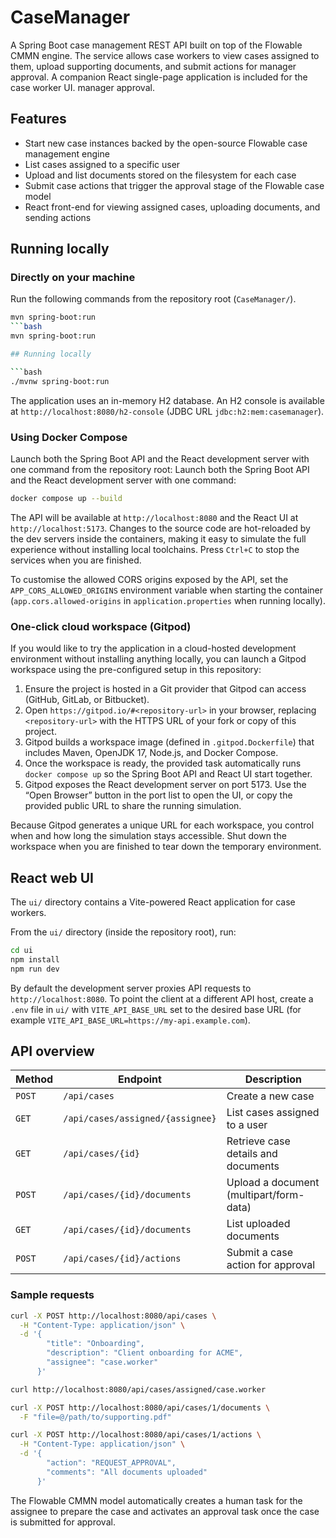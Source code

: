 # CaseManager

A Spring Boot case management REST API built on top of the Flowable CMMN engine. The service allows
case workers to view cases assigned to them, upload supporting documents, and submit actions for
manager approval. A companion React single-page application is included for the case worker UI.
manager approval.

## Features

- Start new case instances backed by the open-source Flowable case management engine
- List cases assigned to a specific user
- Upload and list documents stored on the filesystem for each case
- Submit case actions that trigger the approval stage of the Flowable case model
- React front-end for viewing assigned cases, uploading documents, and sending actions

## Running locally

### Directly on your machine

Run the following commands from the repository root (`CaseManager/`).

```bash
mvn spring-boot:run
```bash
mvn spring-boot:run

## Running locally

```bash
./mvnw spring-boot:run
```

The application uses an in-memory H2 database. An H2 console is available at
`http://localhost:8080/h2-console` (JDBC URL `jdbc:h2:mem:casemanager`).

### Using Docker Compose

Launch both the Spring Boot API and the React development server with one command from the repository root:
Launch both the Spring Boot API and the React development server with one command:

```bash
docker compose up --build
```

The API will be available at `http://localhost:8080` and the React UI at
`http://localhost:5173`. Changes to the source code are hot-reloaded by the dev
servers inside the containers, making it easy to simulate the full experience
without installing local toolchains. Press `Ctrl+C` to stop the services when
you are finished.

To customise the allowed CORS origins exposed by the API, set the
`APP_CORS_ALLOWED_ORIGINS` environment variable when starting the container
(`app.cors.allowed-origins` in `application.properties` when running locally).

### One-click cloud workspace (Gitpod)

If you would like to try the application in a cloud-hosted development
environment without installing anything locally, you can launch a Gitpod
workspace using the pre-configured setup in this repository:

1. Ensure the project is hosted in a Git provider that Gitpod can access
   (GitHub, GitLab, or Bitbucket).
2. Open `https://gitpod.io/#<repository-url>` in your browser, replacing
   `<repository-url>` with the HTTPS URL of your fork or copy of this project.
3. Gitpod builds a workspace image (defined in `.gitpod.Dockerfile`) that
   includes Maven, OpenJDK 17, Node.js, and Docker Compose.
4. Once the workspace is ready, the provided task automatically runs
   `docker compose up` so the Spring Boot API and React UI start together.
5. Gitpod exposes the React development server on port 5173. Use the “Open
   Browser” button in the port list to open the UI, or copy the provided public
   URL to share the running simulation.

Because Gitpod generates a unique URL for each workspace, you control when and
how long the simulation stays accessible. Shut down the workspace when you are
finished to tear down the temporary environment.

## React web UI

The `ui/` directory contains a Vite-powered React application for case workers.

From the `ui/` directory (inside the repository root), run:

```bash
cd ui
npm install
npm run dev
```

By default the development server proxies API requests to `http://localhost:8080`. To point the
client at a different API host, create a `.env` file in `ui/` with `VITE_API_BASE_URL` set to the
desired base URL (for example `VITE_API_BASE_URL=https://my-api.example.com`).

## API overview

| Method | Endpoint | Description |
| --- | --- | --- |
| `POST` | `/api/cases` | Create a new case |
| `GET` | `/api/cases/assigned/{assignee}` | List cases assigned to a user |
| `GET` | `/api/cases/{id}` | Retrieve case details and documents |
| `POST` | `/api/cases/{id}/documents` | Upload a document (multipart/form-data) |
| `GET` | `/api/cases/{id}/documents` | List uploaded documents |
| `POST` | `/api/cases/{id}/actions` | Submit a case action for approval |

### Sample requests

```bash
curl -X POST http://localhost:8080/api/cases \
  -H "Content-Type: application/json" \
  -d '{
        "title": "Onboarding",
        "description": "Client onboarding for ACME",
        "assignee": "case.worker"
      }'

curl http://localhost:8080/api/cases/assigned/case.worker

curl -X POST http://localhost:8080/api/cases/1/documents \
  -F "file=@/path/to/supporting.pdf"

curl -X POST http://localhost:8080/api/cases/1/actions \
  -H "Content-Type: application/json" \
  -d '{
        "action": "REQUEST_APPROVAL",
        "comments": "All documents uploaded"
      }'
```

The Flowable CMMN model automatically creates a human task for the assignee to prepare the case and
activates an approval task once the case is submitted for approval.
